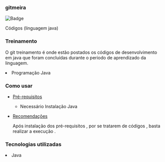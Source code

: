 ### gitmeira
![Badge](https://img.shields.io/badge/GIT-gitmeira-%237159c1?style=for-the-badge&logo=ghost)


Códigos (linguagem java) 

### Treinamento

O git treinamento é onde estão postados os códigos de desenvolvimento em java que foram concluídas
durante o periodo de aprendizado da linguagem.


<li>Programação Java</li>



### Como usar 
 <!--ts-->
* [Pré-requisitos](#pre-requisitos)
  
  - Necessário Instalação Java
  


 * [Recomendações](#recomendações)
   
    Após instalação dos pré-requisitos , por se tratarem de códigos , basta realizar a execução .


### Tecnologias utilizadas

<li>Java</li>


